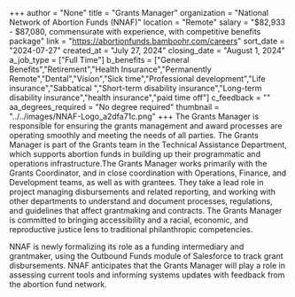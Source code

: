 +++
author = "None"
title = "Grants Manager"
organization = "National Network of Abortion Funds (NNAF)"
location = "Remote"
salary = "$82,933 - $87,080, commensurate with experience, with competitive benefits package"
link = "https://abortionfunds.bamboohr.com/careers"
sort_date = "2024-07-27"
created_at = "July 27, 2024"
closing_date = "August 1, 2024"
a_job_type = ["Full Time"]
b_benefits = ["General Benefits","Retirement","Health Insurance","Permanently Remote","Dental","Vision","Sick time","Professional development","Life insurance","Sabbatical ","Short-term disability insurance","Long-term disability insurance","health insurance","paid time off"]
c_feedback = ""
aa_degrees_required = "No degree required"
thumbnail = "../../images/NNAF-Logo_a2dfa71c.png"
+++
The Grants Manager is responsible for ensuring the grants management and award processes are operating smoothly and meeting the needs of all parties. The Grants Manager is part of the Grants team in the Technical Assistance Department, which supports abortion funds in building up their programmatic and operations infrastructure.The Grants Manager works primarily with the Grants Coordinator, and in close coordination with Operations, Finance, and Development teams, as well as with grantees. They take a lead role in project managing disbursements and related reporting, and working with other departments to understand and document processes, regulations, and guidelines that affect grantmaking and contracts. The Grants Manager is committed to bringing accessibility and a racial, economic, and reproductive justice lens to traditional philanthropic competencies.

NNAF is newly formalizing its role as a funding intermediary and grantmaker, using the Outbound Funds module of Salesforce to track grant disbursements. NNAF anticipates that the Grants Manager will play a role in assessing current tools and informing systems updates with feedback from the abortion fund network. 